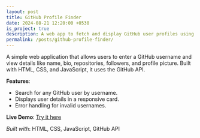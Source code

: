```yaml
---
layout: post
title: GitHub Profile Finder
date: 2024-08-21 12:20:00 +0530
is_project: true
description: A web app to fetch and display GitHub user profiles using the GitHub API.
permalink: /posts/github-profile-finder/
---
```


A simple web application that allows users to enter a GitHub username and view details like name, bio, repositories, followers, and profile picture. Built with HTML, CSS, and JavaScript, it uses the GitHub API.

**Features**:
- Search for any GitHub user by username.
- Displays user details in a responsive card.
- Error handling for invalid usernames.

**Live Demo**: [Try it here](/projects/github-profile-finder/)

*Built with*: HTML, CSS, JavaScript, GitHub API